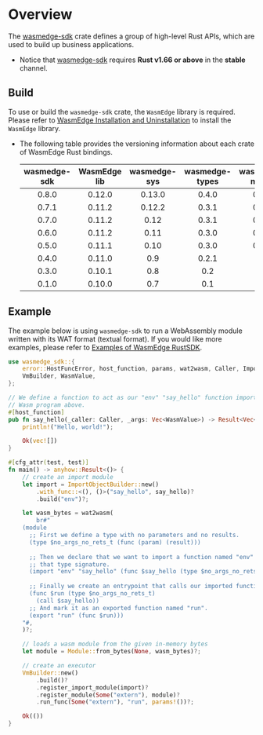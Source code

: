 # Overview

The [wasmedge-sdk](https://crates.io/crates/wasmedge-sdk) crate defines a group of high-level Rust APIs, which are used to build up business applications.

* Notice that [wasmedge-sdk](https://crates.io/crates/wasmedge-sdk) requires **Rust v1.66 or above** in the **stable** channel.

## Build

To use or build the `wasmedge-sdk` crate, the `WasmEdge` library is required. Please refer to [WasmEdge Installation and Uninstallation](https://wasmedge.org/book/en/quick_start/install.html) to install the `WasmEdge` library.

* The following table provides the versioning information about each crate of WasmEdge Rust bindings.

  | wasmedge-sdk  | WasmEdge lib  | wasmedge-sys  | wasmedge-types| wasmedge-macro|
  | :-----------: | :-----------: | :-----------: | :-----------: | :-----------: |
  | 0.8.0         | 0.12.0        | 0.13.0        | 0.4.0         | 0.3.0         |
  | 0.7.1         | 0.11.2        | 0.12.2        | 0.3.1         | 0.3.0         |
  | 0.7.0         | 0.11.2        | 0.12          | 0.3.1         | 0.3.0         |
  | 0.6.0         | 0.11.2        | 0.11          | 0.3.0         | 0.2.0         |
  | 0.5.0         | 0.11.1        | 0.10          | 0.3.0         | 0.1.0         |
  | 0.4.0         | 0.11.0        | 0.9           | 0.2.1         | -             |
  | 0.3.0         | 0.10.1        | 0.8           | 0.2           | -             |
  | 0.1.0         | 0.10.0        | 0.7           | 0.1           | -             |
  
## Example

The example below is using `wasmedge-sdk` to run a WebAssembly module written with its WAT format (textual format). If you would like more examples, please refer to [Examples of WasmEdge RustSDK](https://github.com/second-state/wasmedge-rustsdk-examples).

```rust
use wasmedge_sdk::{
    error::HostFuncError, host_function, params, wat2wasm, Caller, ImportObjectBuilder, Module,
    VmBuilder, WasmValue,
};

// We define a function to act as our "env" "say_hello" function imported in the
// Wasm program above.
#[host_function]
pub fn say_hello(_caller: Caller, _args: Vec<WasmValue>) -> Result<Vec<WasmValue>, HostFuncError> {
    println!("Hello, world!");

    Ok(vec![])
}

#[cfg_attr(test, test)]
fn main() -> anyhow::Result<()> {
    // create an import module
    let import = ImportObjectBuilder::new()
        .with_func::<(), ()>("say_hello", say_hello)?
        .build("env")?;

    let wasm_bytes = wat2wasm(
        br#"
    (module
      ;; First we define a type with no parameters and no results.
      (type $no_args_no_rets_t (func (param) (result)))
    
      ;; Then we declare that we want to import a function named "env" "say_hello" with
      ;; that type signature.
      (import "env" "say_hello" (func $say_hello (type $no_args_no_rets_t)))
    
      ;; Finally we create an entrypoint that calls our imported function.
      (func $run (type $no_args_no_rets_t)
        (call $say_hello))
      ;; And mark it as an exported function named "run".
      (export "run" (func $run)))
    "#,
    )?;

    // loads a wasm module from the given in-memory bytes
    let module = Module::from_bytes(None, wasm_bytes)?;

    // create an executor
    VmBuilder::new()
        .build()?
        .register_import_module(import)?
        .register_module(Some("extern"), module)?
        .run_func(Some("extern"), "run", params!())?;

    Ok(())
}

```
